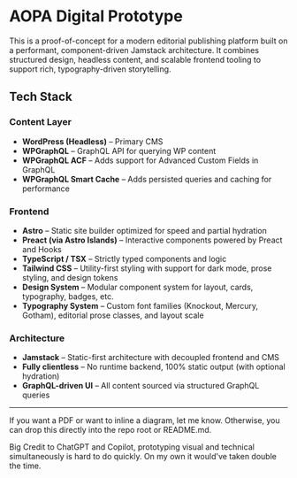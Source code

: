 # AOPA Digital Prototype

This is a proof-of-concept for a modern editorial publishing platform built on a performant, component-driven Jamstack architecture. It combines structured design, headless content, and scalable frontend tooling to support rich, typography-driven storytelling.

## Tech Stack

### Content Layer
- **WordPress (Headless)** – Primary CMS
- **WPGraphQL** – GraphQL API for querying WP content
- **WPGraphQL ACF** – Adds support for Advanced Custom Fields in GraphQL
- **WPGraphQL Smart Cache** – Adds persisted queries and caching for performance

### Frontend
- **Astro** – Static site builder optimized for speed and partial hydration
- **Preact (via Astro Islands)** – Interactive components powered by Preact and Hooks
- **TypeScript / TSX** – Strictly typed components and logic
- **Tailwind CSS** – Utility-first styling with support for dark mode, prose styling, and design tokens
- **Design System** – Modular component system for layout, cards, typography, badges, etc.
- **Typography System** – Custom font families (Knockout, Mercury, Gotham), editorial prose classes, and layout scale

### Architecture
- **Jamstack** – Static-first architecture with decoupled frontend and CMS
- **Fully clientless** – No runtime backend, 100% static output (with optional hydration)
- **GraphQL-driven UI** – All content sourced via structured GraphQL queries

---

If you want a PDF or want to inline a diagram, let me know. Otherwise, you can drop this directly into the repo root or README.md.

Big Credit to ChatGPT and Copilot, prototyping visual and technical simultaneously is hard to do quickly. On my own it would've taken double the time.